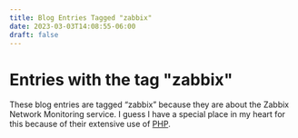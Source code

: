 ```yaml
---
title: Blog Entries Tagged "zabbix"
date: 2023-03-03T14:08:55-06:00
draft: false
---
```

# Entries with the tag "zabbix"

These blog entries are tagged “zabbix” because they are about the Zabbix Network Monitoring service. I guess I have a special place in my heart for this because of their extensive use of [PHP](/tag/php).
